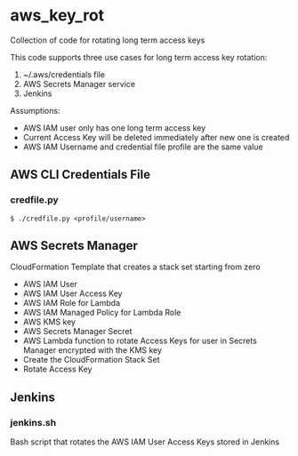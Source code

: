 # aws_key_rot
Collection of code for rotating long term access keys

This code supports three use cases for long term access key rotation:
 1. ~/.aws/credentials file
 1. AWS Secrets Manager service
 1. Jenkins
 
Assumptions:
 - AWS IAM user only has one long term access key
 - Current Access Key will be deleted immediately after new one is created
 - AWS IAM Username and credential file profile are the same value
 
 ## AWS CLI Credentials File
 ### credfile.py
 ```
 $ ./credfile.py <profile/username>
 ```
 ## AWS Secrets Manager
 CloudFormation Template that creates a stack set starting from zero
  - AWS IAM User
  - AWS IAM User Access Key
  - AWS IAM Role for Lambda
  - AWS IAM Managed Policy for Lambda Role
  - AWS KMS key
  - AWS Secrets Manager Secret
  - AWS Lambda function to rotate Access Keys for user in Secrets Manager encrypted with the KMS key
  - Create the CloudFormation Stack Set
  - Rotate Access Key
 
 ## Jenkins
 ### jenkins.sh
 Bash script that rotates the AWS IAM User Access Keys stored in Jenkins
